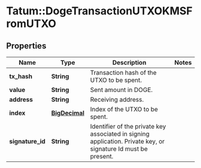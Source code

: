 # Tatum::DogeTransactionUTXOKMSFromUTXO

## Properties
Name | Type | Description | Notes
------------ | ------------- | ------------- | -------------
**tx_hash** | **String** | Transaction hash of the UTXO to be spent. | 
**value** | **String** | Sent amount in DOGE. | 
**address** | **String** | Receiving address. | 
**index** | [**BigDecimal**](BigDecimal.md) | Index of the UTXO to be spent. | 
**signature_id** | **String** | Identifier of the private key associated in signing application. Private key, or signature Id must be present. | 

